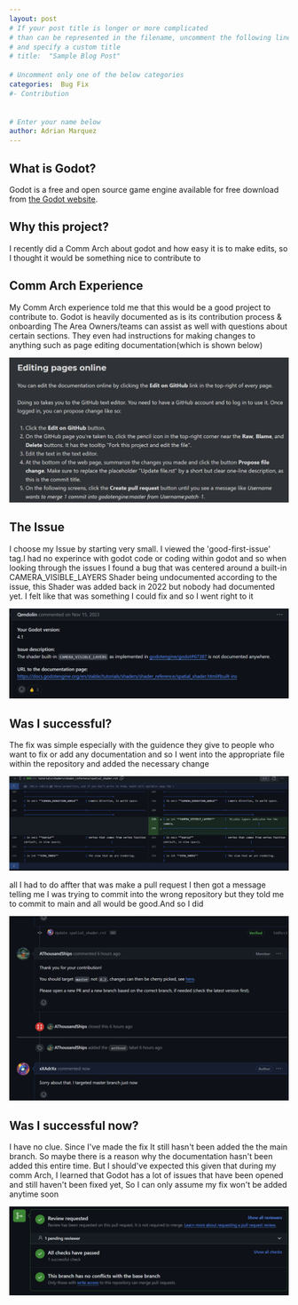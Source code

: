 ```yaml
---
layout: post
# If your post title is longer or more complicated
# than can be represented in the filename, uncomment the following line
# and specify a custom title
# title:  "Sample Blog Post"

# Uncomment only one of the below categories
categories:  Bug Fix
#- Contribution


# Enter your name below
author: Adrian Marquez
---
```

## What is Godot?
Godot is a free and open source game engine available for free download from [the Godot website](https://godotengine.org/).

## Why this project?
I recently did a Comm Arch about godot and how easy it is to make edits, so I thought it would be something nice to contribute to

## Comm Arch Experience
My Comm Arch experience told me that this would be a good project to contribute to. Godot is heavily documented as is its contribution process & onboarding
The Area Owners/teams can assist as well with questions about certain sections. They even had instructions for making changes to anything such as page editing documentation(which is shown below)

![page editing documentation edit](assets/2024-04-18-Adrian_Marquez_godot_docfix/page_edit_documentation.png)

## The Issue
I choose my Issue by starting very small. I viewed the 'good-first-issue' tag.I had no experince with godot code or coding within godot and 
so when looking through the issues I found a bug that was centered around a  built-in CAMERA_VISIBLE_LAYERS Shader being undocumented according to the issue, this Shader was added back in 2022 but nobody had documented yet. I felt like that was something I could fix and so I went right to it

![image of the issue](assets/2024-04-18-Adrian_Marquez_godot_docfix/Image_of_issue.png)
## Was I successful?
The fix was simple especially with the guidence they give to people who want to fix or add any documentation and so I went into the appropriate file within the repository and added the necessary change

![image of the fix](assets/2024-04-18-Adrian_Marquez_godot_docfix/Image_of_fix.png)

all I had to do affter that was make a pull request
I then got a message telling me I was trying to commit into the wrong repository but they told me to commit to main and all would be good.And so I did

![Communication when pull requst](assets/2024-04-18-Adrian_Marquez_godot_docfix/Communication_when_pulling.png)

## Was I successful now?
I have no clue. Since I've made the fix It still hasn't been added the the main branch. So maybe there is a reason why the documentation hasn't been added this entire time. But 
I should've expected this given that during my comm Arch, I learned that Godot has a lot of issues that have been opened and still haven't been fixed yet, So I can only assume my fix won't be added anytime soon

![Still Waiting](assets/2024-04-18-Adrian_Marquez_godot_docfix/StillWaitng.png)
